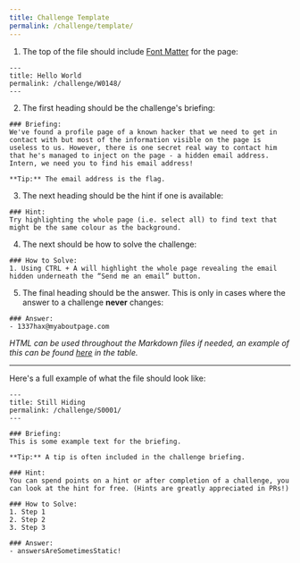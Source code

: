 ```yaml
---
title: Challenge Template
permalink: /challenge/template/
---
```


1. The top of the file should include [Font Matter](https://jekyllrb.com/docs/front-matter/) for the page:
```
---
title: Hello World
permalink: /challenge/W0148/
---
```
2. The first heading should be the challenge's briefing:
```
### Briefing: 
We've found a profile page of a known hacker that we need to get in contact with but most of the information visible on the page is useless to us. However, there is one secret real way to contact him that he's managed to inject on the page - a hidden email address. Intern, we need you to find his email address! 

**Tip:** The email address is the flag. 
```
3. The next heading should be the hint if one is available:
```
### Hint: 
Try highlighting the whole page (i.e. select all) to find text that might be the same colour as the background. 
```
4. The next should be how to solve the challenge:
```
### How to Solve: 
1. Using CTRL + A will highlight the whole page revealing the email hidden underneath the “Send me an email” button. 
```
5. The final heading should be the answer. This is only in cases where the answer to a challenge **never** changes:
```
### Answer: 
- 1337hax@myaboutpage.com 
```
*HTML can be used throughout the Markdown files if needed, an example of this can be found [here](https://play.cyberstart.dev/challenge/W0001/) in the table.*

<hr>

Here's a full example of what the file should look like:
```
---
title: Still Hiding
permalink: /challenge/S0001/
---

### Briefing: 
This is some example text for the briefing.

**Tip:** A tip is often included in the challenge briefing.

### Hint:
You can spend points on a hint or after completion of a challenge, you can look at the hint for free. (Hints are greatly appreciated in PRs!)

### How to Solve: 
1. Step 1
2. Step 2
3. Step 3

### Answer:
- answersAreSometimesStatic!
```